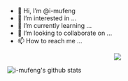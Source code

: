 - 👋 Hi, I’m @i-mufeng
- 👀 I’m interested in ...
- 🌱 I’m currently learning ...
- 💞️ I’m looking to collaborate on ...
- 📫 How to reach me ...

<!---
i-mufeng/i-mufeng is a ✨ special ✨ repository because its `README.md` (this file) appears on your GitHub profile.
You can click the Preview link to take a look at your changes.
--->

<div align="center">
  <img  src="https://github-readme-streak-stats.herokuapp.com?user=i-mufeng&theme=onedark&date_format=M%20j%5B%2C%20Y%5D" />
</div>

![i-mufeng's github stats](https://github-readme-stats.vercel.app/api?username=i-mufeng&theme=radical) 
